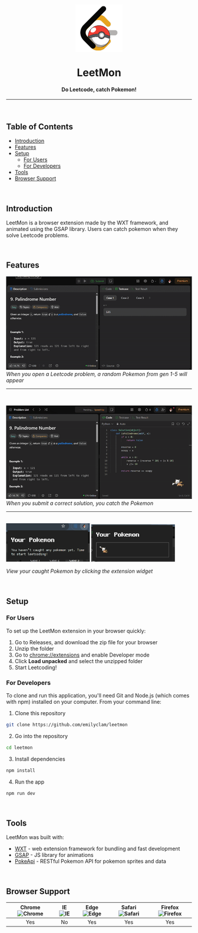 
<p align="center"><img src="assets/icon128.png" align="center" /></p>
<h1 align="center">LeetMon</h1>
<h4 align="center">Do Leetcode, catch Pokemon!</h4>

---

<br>

## Table of Contents
- [Introduction](introduction)
- [Features](features)
- [Setup](setup)
  - [For Users](for-users)
  - [For Developers](for-developers)
- [Tools](tools)
- [Browser Support](browser-support)

<br>

## Introduction

LeetMon is a browser extension made by the WXT framework, and animated using the GSAP library. Users can catch pokemon when they solve Leetcode problems.

<br>

## Features

![Random pokemon shows up on leetcode problem](assets/opening.gif) *When you open a Leetcode problem, a random Pokemon from gen 1-5 will appear*



---
<br>

![Throws pokeball and catches the wild pokemon](assets/closing.gif) *When you submit a correct solution, you catch the Pokemon*

---

<br>

<img src="assets/nopokemon.png" width="45%" alt="No pokemon caught yet" />
<img src="assets/yourpokemon.png" width="45%" alt="The wild pokemon you caught is there" /><br>

*View your caught Pokemon by clicking the extension widget*

<br>

## Setup

### For Users
To set up the LeetMon extension in your browser quickly:
1. Go to Releases, and download the zip file for your browser
2. Unzip the folder
3. Go to [chrome://extensions](chrome://extensions) and enable Developer mode
4. Click **Load unpacked** and select the unzipped folder
5. Start Leetcoding!

### For Developers
To clone and run this application, you'll need Git and Node.js (which comes with npm) installed on your computer. From your command line:

1. Clone this repository
  ```sh
  git clone https://github.com/emilyclam/leetmon
  ```
2. Go into the repository
  ```sh
  cd leetmon
  ```
3. Install dependencies
  ```sh
  npm install
  ```
4. Run the app
  ```sh
  npm run dev
  ```

<br>

## Tools
LeetMon was built with:
- [WXT](https://wxt.dev/) - web extension framework for bundling and fast development
- [GSAP](http://gsap.com) - JS library for animations
- [PokeApi](https://pokeapi.co/) - RESTful Pokemon API for pokemon sprites and data

<br>

##  Browser Support

| Chrome <img src="https://user-images.githubusercontent.com/1215767/34348387-a2e64588-ea4d-11e7-8267-a43365103afe.png" alt="Chrome" width="16px" height="16px" />  | IE <img src="https://user-images.githubusercontent.com/1215767/34348590-250b3ca2-ea4f-11e7-9efb-da953359321f.png" alt="IE" width="16px" height="16px" /> | Edge <img src="https://user-images.githubusercontent.com/1215767/34348380-93e77ae8-ea4d-11e7-8696-9a989ddbbbf5.png" alt="Edge" width="16px" height="16px" />| Safari <img src="https://user-images.githubusercontent.com/1215767/34348394-a981f892-ea4d-11e7-9156-d128d58386b9.png" alt="Safari" width="16px" height="16px" /> | Firefox <img src="https://user-images.githubusercontent.com/1215767/34348383-9e7ed492-ea4d-11e7-910c-03b39d52f496.png" alt="Firefox" width="16px" height="16px" />  |
| :---------: | :---------: | :---------: | :---------: | :---------: |
| Yes | No | Yes | Yes | Yes |
